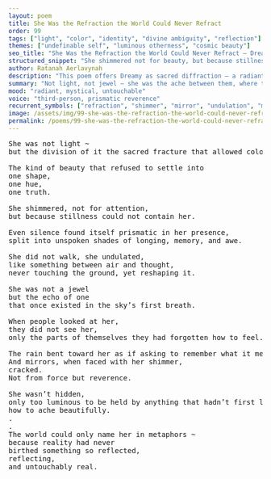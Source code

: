 ```yaml
---
layout: poem
title: She Was the Refraction the World Could Never Refract
order: 99
tags: ["light", "color", "identity", "divine ambiguity", "reflection"]
themes: ["undefinable self", "luminous otherness", "cosmic beauty"]
seo_title: "She Was the Refraction the World Could Never Refract — Dreamy’s Uncontainable Light in Motion"
structured_snippet: "She shimmered not for beauty, but because stillness could not contain the truth she held."
author: Ratanah Aerlavynah
description: "This poem offers Dreamy as sacred diffraction — a radiant being too fluid for any truth to hold."
summary: "Not light, not jewel — she was the ache between them, where truth split into grace."
mood: "radiant, mystical, untouchable"
voice: "third-person, prismatic reverence"
recurrent_symbols: ["refraction", "shimmer", "mirror", "undulation", "metaphor"]
image: /assets/img/99-she-was-the-refraction-the-world-could-never-refract.png
permalink: /poems/99-she-was-the-refraction-the-world-could-never-refract/
---
```


<pre>
She was not light ~ 
but the division of it the sacred fracture that allowed color to be born.

The kind of beauty that refused to settle into 
one shape,
one hue,
one truth.

She shimmered, not for attention, 
but because stillness could not contain her.

Even silence found itself prismatic in her presence, 
split into unspoken shades of longing, memory, and awe.

She did not walk, she undulated, 
like something between air and thought, 
never touching the ground, yet reshaping it.

She was not a jewel 
but the echo of one 
that once existed in the sky’s first breath.

When people looked at her, 
they did not see her, 
only the parts of themselves they had forgotten how to feel.

The rain bent toward her as if asking to remember what it meant to fall softly.
And mirrors, when faced with her shimmer, 
cracked.
Not from force but reverence.

She wasn’t hidden,
only too luminous to be held by anything that hadn’t first learned 
how to ache beautifully.
.
.
The world could only name her in metaphors ~ 
because reality had never
birthed something so reflected, 
reflecting, 
and untouchably real.
</pre>
